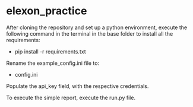 # elexon_practice
After cloning the repository and set up a python environment,
execute the following command in the terminal in the base folder to install all the requirements:
 - pip install -r requirements.txt

Rename the example_config.ini file to:
- config.ini

Populate the api_key field, with the respective credentials.

To execute the simple report, execute the run.py file.
